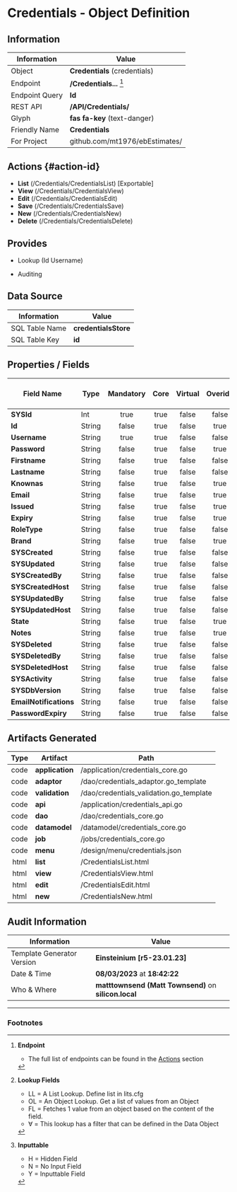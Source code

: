 # **Credentials** - Object Definition
##  Information
| Information  | Value  |
|---|---|
|Object         |**Credentials** (credentials) |
|Endpoint 	    |**/Credentials...** [^1]|
|Endpoint Query |**Id**|
|REST API|**/API/Credentials/**|
Glyph|**fas fa-key** (text-danger)
Friendly Name|**Credentials**|
|For Project    |github.com/mt1976/ebEstimates/|

##  Actions {#action-id}
* **List** (/Credentials/CredentialsList) [Exportable]
* **View** (/Credentials/CredentialsView)
* **Edit** (/Credentials/CredentialsEdit)
* **Save** (/Credentials/CredentialsSave)
* **New** (/Credentials/CredentialsNew)
* **Delete** (/Credentials/CredentialsDelete)







##  Provides
 * Lookup (Id Username)

* Auditing 




##  Data Source 
| Information  | Value  |
|---|---|
SQL Table Name       | **credentialsStore**
SQL Table Key | **id**



##  Properties / Fields
| Field Name| Type | Mandatory | Core | Virtual | Overide | Lookup [^2]| Lookup Object      | Lookup Field Source         | Lookup Return Value                | Inputable [^3]|DB Column|Default Value| No Change | Callout | Internal | Display | Mask |
| -- | --  | :--: | :--: | :--: |:--: |:--: |:--: |-- |-- |:--: |-- | --| :--: | :--: | :--: | -- | -- |
|**SYSId**|Int|true|true|false|false|||||NH|_id|0|false|false|true|text||
|**Id**|String|false|true|false|true|||||NH|Id||true|false|false|text||
|**Username**|String|true|true|false|false|||||Y|Username||false|false|false|text||
|**Password**|String|false|true|false|true|||||NH|Password||false|false|false|password||
|**Firstname**|String|false|true|false|false|||||Y|Firstname||false|false|false|text||
|**Lastname**|String|false|true|false|false|||||Y|Lastname||false|false|false|text||
|**Knownas**|String|false|true|false|true|||||NH|Knownas||false|false|false|text||
|**Email**|String|false|true|false|true|||||Y|Email||false|false|false|email||
|**Issued**|String|false|true|false|true|||||N|Issued||false|false|false|datetime||
|**Expiry**|String|false|true|false|true|||||N|Expiry||false|false|false|datetime||
|**RoleType**|String|false|true|false|false|OL|UserRole|||Y|RoleType||false|false|false|text||
|**Brand**|String|false|true|false|true|||||H|Brand||false|false|false|text||
|**SYSCreated**|String|false|true|false|false|||||NH|_created||false|false|true|text||
|**SYSUpdated**|String|false|true|false|false|||||NH|_updated||false|false|true|text||
|**SYSCreatedBy**|String|false|true|false|false|||||NH|_createdBy||false|false|true|text||
|**SYSCreatedHost**|String|false|true|false|false|||||NH|_createdHost||false|false|true|text||
|**SYSUpdatedBy**|String|false|true|false|false|||||NH|_updatedBy||false|false|true|text||
|**SYSUpdatedHost**|String|false|true|false|false|||||NH|_updatedHost||false|false|true|text||
|**State**|String|false|true|false|true|LL|credentialStates|||Y|State||false|true|false|text||
|**Notes**|String|false|true|false|true|||||Y|Notes||false|false|false|textarea||
|**SYSDeleted**|String|false|true|false|false|||||NH|_deleted||false|false|true|text||
|**SYSDeletedBy**|String|false|true|false|false|||||NH|_deletedBy||false|false|true|text||
|**SYSDeletedHost**|String|false|true|false|false|||||NH|_deletedHost||false|false|true|text||
|**SYSActivity**|String|false|true|false|false|||||NH|_activity||false|false|true|text||
|**SYSDbVersion**|String|false|true|false|false|||||NH|_dbVersion||false|false|true|text||
|**EmailNotifications**|String|false|true|false|false|LL|tf|||Y|emailNotifications||false|false|false|text||
|**PasswordExpiry**|String|false|true|false|false|||||Y|passwordExpiry||false|false|false|text||


##  Artifacts Generated
| Type | Artifact | Path|
| :--: | -- | -- |
| code | **application** | /application/credentials_core.go |
| code | **adaptor** | /dao/credentials_adaptor.go_template |
| code | **validation** | /dao/credentials_validation.go_template |
| code | **api** | /application/credentials_api.go |
| code | **dao** | /dao/credentials_core.go |
| code | **datamodel** | /datamodel/credentials_core.go |
| code | **job** | /jobs/credentials_core.go |
| code | **menu** | /design/menu/credentials.json |
| html | **list** | /CredentialsList.html |
| html | **view** | /CredentialsView.html |
| html | **edit** | /CredentialsEdit.html |
| html | **new** | /CredentialsNew.html |


## Audit Information
| Information  | Value |
|---|---|
Template Generator Version   | **Einsteinium [r5-23.01.23]**
Date & Time		     | **08/03/2023** at **18:42:22**
Who & Where		     | **matttownsend (Matt Townsend)** on **silicon.local**

---
### Footnotes
[^1]: **Endpoint**
    * The full list of endpoints can be found in the [Actions](#action-id) section
[^2]: **Lookup Fields**
    * LL = A List Lookup. Define list in lits.cfg
    * OL = An Object Lookup. Get a list of values from an Object
    * FL = Fetches 1 value from an object based on the content of the field. 
    * ∀ = This lookup has a filter that can be defined in the Data Object
[^3]: **Inputtable**   
    * H = Hidden Field
    * N = No Input Field
    * Y = Inputtable Field